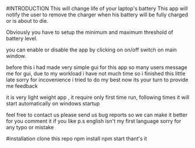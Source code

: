 #INTRODUCTION
This will change life of your laptop's battery 
This app will notify the user to remove the charger when his battery will be fully charged or is about to die.

Obviously you have to setup the minimum and maximum threshold of battery level.

you can enable or disable the app by clicking on on/off switch on main window.

before this i had made very simple gui for this app so many users message me for gui,
due to my workload i have not much time so i finished this little late sorry for incovenience
i tried to do my best now its your turn to provide me feedback



it is very light weight app , 
it require only first time run, following times it will start automatically on windows startup 

feel free to contact us 
please send us bug reports so we can make it better for you
comment it if you like
p.s english isn't my first language sorry for any typo or mistake

#installation
clone this repo 
npm install
npm start
thant's it